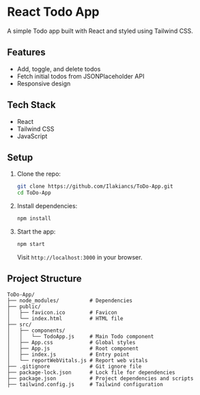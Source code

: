 # React Todo App

A simple Todo app built with React and styled using Tailwind CSS.

## Features

- Add, toggle, and delete todos
- Fetch initial todos from JSONPlaceholder API
- Responsive design

## Tech Stack

- React 
- Tailwind CSS
- JavaScript 

## Setup

1. Clone the repo:
   ```bash
   git clone https://github.com/Ilakiancs/ToDo-App.git
   cd ToDo-App
   ```

2. Install dependencies:
   ```bash
   npm install
   ```

3. Start the app:
   ```bash
   npm start
   ```
   Visit `http://localhost:3000` in your browser.

## Project Structure

```
ToDo-App/
├── node_modules/          # Dependencies
├── public/
│   ├── favicon.ico        # Favicon
│   └── index.html         # HTML file
├── src/
│   ├── components/
│   │   └── TodoApp.js     # Main Todo component
│   ├── App.css            # Global styles
│   ├── App.js             # Root component
│   ├── index.js           # Entry point
│   └── reportWebVitals.js # Report web vitals
├── .gitignore             # Git ignore file
├── package-lock.json      # Lock file for dependencies
├── package.json           # Project dependencies and scripts
├── tailwind.config.js     # Tailwind configuration
```
